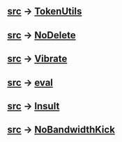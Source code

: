 ## [src](https://github.com/Meqativ/dumsane/edit/master/TokenUtils) → [TokenUtils](/dumsane/GetToken)
## [src](https://github.com/Meqativ/dumsane/edit/master/NoDelete) → [NoDelete](/dumsane/NoDelete)
## [src](https://github.com/Meqativ/dumsane/edit/master/Vibrate) → [Vibrate](/dumsane/Vibrate)
## [src](https://github.com/Meqativ/dumsane/edit/master/eval) → [eval](/dumsane/eval)
## [src](https://github.com/Meqativ/dumsane/edit/master/Insult) → [Insult](/dumsane/Insult)
## [src](https://github.com/Meqativ/dumsane/edit/master/NoBandidthKick) → [NoBandwidthKick](/dumsane/NoBandwidthKick)
